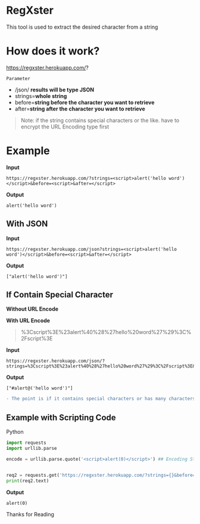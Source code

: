 # RegXster

This tool is used to extract the desired character from a string

# How does it work?

https://regxster.herokuapp.com/?

```Parameter```
- /json/ __results will be type JSON__
- strings=__whole string__
- before=__string before the character you want to retrieve__
- after=__string after the character you want to retrieve__

> Note: if the string contains special characters or the like. have to encrypt the URL Encoding type first

# Example

__Input__

```
https://regxster.herokuapp.com/?strings=<script>alert('hello word')</script>&before=<script>&after=</script>
```

__Output__

```
alert('hello word')
```
## With JSON
__Input__

```
https://regxster.herokuapp.com/json?strings=<script>alert('hello word')</script>&before=<script>&after=</script>
```

__Output__
```
["alert('hello word')"]
```

## If Contain Special Character
__Without URL Encode__
> <script>#alert@('hello word')</script>
__With URL Encode__
> %3Cscript%3E%23alert%40%28%27hello%20word%27%29%3C%2Fscript%3E

__Input__
```
https://regxster.herokuapp.com/json/?strings=%3Cscript%3E%23alert%40%28%27hello%20word%27%29%3C%2Fscript%3E&before=%3Cscript%3E&after=%3C/script%3E
```

__Output__
```
["#alert@('hello word')"]
```




```diff
- The point is if it contains special characters or has many characters, use URL Encoding
```
## Example with Scripting Code
Python
```python
import requests
import urllib.parse

encode = urllib.parse.quote('<script>alert(0)</script>') ## Encoding Strings


req2 = requests.get('https://regxster.herokuapp.com/?strings={}&before=<script>&after=</script>'.format(encode)) ## request URL regxster for retrieve font color value
print(req2.text)
```

__Output__

```alert(0) ```



Thanks for Reading
